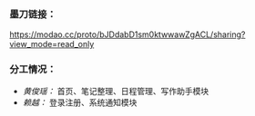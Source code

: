 ### 墨刀链接：
https://modao.cc/proto/bJDdabD1sm0ktwwawZgACL/sharing?view_mode=read_only

### 分工情况：
* *黄俊瑶：* 首页、笔记整理、日程管理、写作助手模块
* *赖越：* 登录注册、系统通知模块
